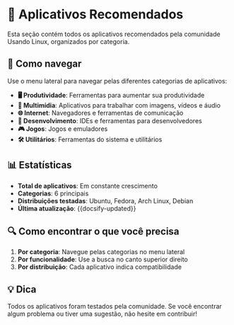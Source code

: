 # 📱 Aplicativos Recomendados

Esta seção contém todos os aplicativos recomendados pela comunidade Usando Linux, organizados por categoria.

## 🎯 Como navegar

Use o menu lateral para navegar pelas diferentes categorias de aplicativos:

- **🖥️ Produtividade**: Ferramentas para aumentar sua produtividade
- **🎨 Multimídia**: Aplicativos para trabalhar com imagens, vídeos e áudio
- **🌐 Internet**: Navegadores e ferramentas de comunicação
- **🔧 Desenvolvimento**: IDEs e ferramentas para desenvolvedores
- **🎮 Jogos**: Jogos e emuladores
- **🛠️ Utilitários**: Ferramentas do sistema e utilitários

## 📊 Estatísticas

- **Total de aplicativos**: Em constante crescimento
- **Categorias**: 6 principais
- **Distribuições testadas**: Ubuntu, Fedora, Arch Linux, Debian
- **Última atualização**: {{docsify-updated}}

## 🔍 Como encontrar o que você precisa

1. **Por categoria**: Navegue pelas categorias no menu lateral
2. **Por funcionalidade**: Use a busca no canto superior direito
3. **Por distribuição**: Cada aplicativo indica compatibilidade

## 💡 Dica

Todos os aplicativos foram testados pela comunidade. Se você encontrar algum problema ou tiver uma sugestão, não hesite em contribuir! 